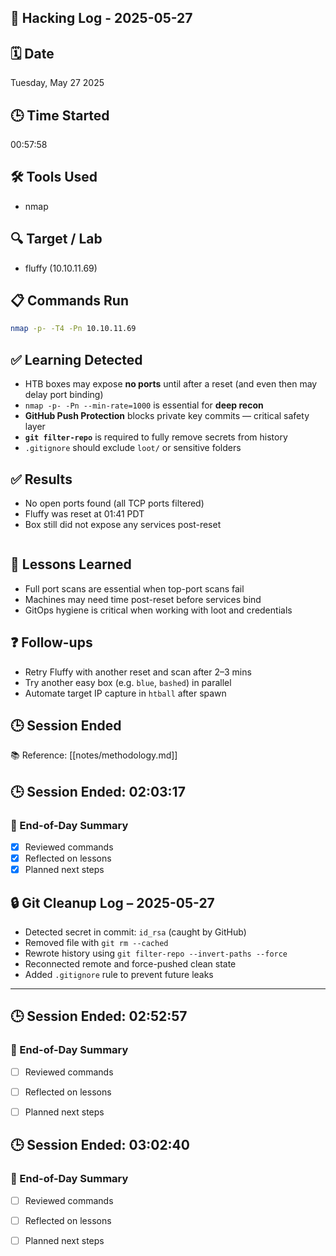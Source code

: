 ## 🧠 Hacking Log - 2025-05-27

## 🗓 Date  
Tuesday, May 27 2025

## 🕒 Time Started  
00:57:58

## 🛠 Tools Used  
- nmap

## 🔍 Target / Lab  
- fluffy (10.10.11.69)

## 📋 Commands Run
```bash
nmap -p- -T4 -Pn 10.10.11.69
```

## ✅ Learning Detected

- HTB boxes may expose **no ports** until after a reset (and even then may delay port binding)
- `nmap -p- -Pn --min-rate=1000` is essential for **deep recon**
- **GitHub Push Protection** blocks private key commits — critical safety layer
- **`git filter-repo`** is required to fully remove secrets from history
- `.gitignore` should exclude `loot/` or sensitive folders
## ✅ Results

 - No open ports found (all TCP ports filtered)
 - Fluffy was reset at 01:41 PDT
- Box still did not expose any services post-reset

```plaintext

```

## 🧠 Lessons Learned

- Full port scans are essential when top-port scans fail
- Machines may need time post-reset before services bind
- GitOps hygiene is critical when working with loot and credentials

## ❓ Follow-ups

- Retry Fluffy with another reset and scan after 2–3 mins
- Try another easy box (e.g. `blue`, `bashed`) in parallel
- Automate target IP capture in `htball` after spawn
## 🕒 Session Ended

📚 Reference: [[notes/methodology.md]]

## 🕒 Session Ended: 02:03:17

### 📌 End-of-Day Summary
- [x] Reviewed commands
- [x] Reflected on lessons
- [x] Planned next steps

## 🔒 Git Cleanup Log – 2025-05-27
- Detected secret in commit: `id_rsa` (caught by GitHub)
- Removed file with `git rm --cached`
- Rewrote history using `git filter-repo --invert-paths --force`
- Reconnected remote and force-pushed clean state
- Added `.gitignore` rule to prevent future leaks
    

---

## 🕒 Session Ended: 02:52:57

### 📌 End-of-Day Summary
- [ ] Reviewed commands
- [ ] Reflected on lessons
- [ ] Planned next steps


## 🕒 Session Ended: 03:02:40

### 📌 End-of-Day Summary
- [ ] Reviewed commands
- [ ] Reflected on lessons
- [ ] Planned next steps

